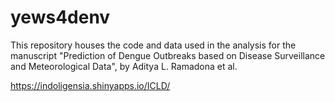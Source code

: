 # yews4denv
This repository houses the code and data used in the analysis for the manuscript "Prediction of Dengue Outbreaks based on Disease Surveillance and Meteorological Data", by Aditya L. Ramadona et al.

https://indoligensia.shinyapps.io/ICLD/
